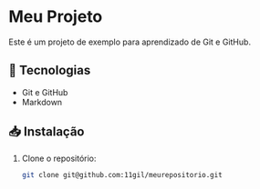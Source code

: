 # Meu Projeto

Este é um projeto de exemplo para aprendizado de Git e GitHub.

## 🚀 Tecnologias

- Git e GitHub
- Markdown

## 📥 Instalação

1. Clone o repositório:
   ```sh
   git clone git@github.com:11gil/meurepositorio.git

